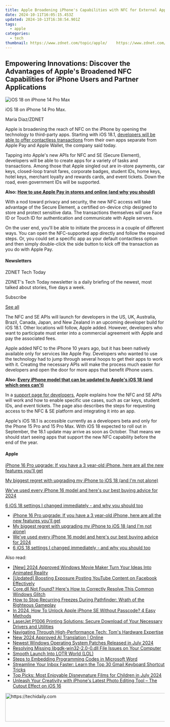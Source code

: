 ```yaml
---
title: Apple Broadening iPhone's Capabilities with NFC for External Applications - Discover the Benefits | ZDNet Insights
date: 2024-10-11T16:05:15.453Z
updated: 2024-10-13T16:38:54.901Z
tags:
  - apple
categories:
  - tech
thumbnail: https://www.zdnet.com/topic/apple/    https://www.zdnet.com/a/img/resize/b8f67ece8616dd4b66e145c7dc463f3e58f28673/2024/07/29/96691891-c2e9-417e-916a-a64a0664b693/ios18.jpg?width=170&height=96&fit=crop&auto=webp
---
```


## Empowering Innovations: Discover the Advantages of Apple's Broadened NFC Capabilities for iPhone Users and Partner Applications

![iOS 18 on iPhone 14 Pro Max](https://www.zdnet.com/a/img/resize/fc53db38f38d082b527ee96e937caa3e414c1ff0/2024/07/29/96691891-c2e9-417e-916a-a64a0664b693/ios18.jpg?auto=webp&width=1280)

iOS 18 on iPhone 14 Pro Max.

Maria Diaz/ZDNET

Apple is broadening the reach of NFC on the iPhone by opening the technology to third-party apps. Starting with iOS 18.1, [developers will be able to offer contactless transactions](https://www.apple.com/newsroom/2024/08/developers-can-soon-offer-in-app-nfc-transactions-using-the-secure-element/?1723649422) from their own apps separate from Apple Pay and Apple Wallet, the company said today.

Tapping into Apple's new APIs for NFC and SE (Secure Element), developers will be able to create apps for a variety of tasks and transactions. Among those that Apple singled out are in-store payments, car keys, closed-loop transit fares, corporate badges, student IDs, home keys, hotel keys, merchant loyalty and rewards cards, and event tickets. Down the road, even government IDs will be supported.

**Also: [How to use Apple Pay in stores and online (and why you should)](https://www.zdnet.com/article/how-to-use-apple-pay-in-stores-and-online-and-why-you-should/)**

With a nod toward privacy and security, the new NFC access will take advantage of the Secure Element, a certified on-device chip designed to store and protect sensitive data. The transactions themselves will use Face ID or Touch ID for authentication and communicate with Apple servers.

On the user end, you'll be able to initiate the process in a couple of different ways. You can open the NFC-supported app directly and follow the required steps. Or, you could set a specific app as your default contactless option and then simply double-click the side button to kick off the transaction as you do with Apple Pay.

#### Newsletters

ZDNET Tech Today

ZDNET's Tech Today newsletter is a daily briefing of the newest, most talked about stories, five days a week.

 Subscribe

[See all](https://www.zdnet.com/newsletters/)

The NFC and SE APIs will launch for developers in the US, UK, Australia, Brazil, Canada, Japan, and New Zealand in an upcoming developer build for iOS 18.1\. Other locations will follow, Apple added. However, developers who want to participate must enter into a commercial agreement with Apple and pay the associated fees.

Apple added NFC to the iPhone 10 years ago, but it has been natively available only for services like Apple Pay. Developers who wanted to use the technology had to jump through several hoops to get their apps to work with it. Creating the necessary APIs will make the process much easier for developers and open the door for more apps that benefit iPhone users.

**Also: [Every iPhone model that can be updated to Apple's iOS 18 (and which ones can't)](https://www.zdnet.com/article/every-iphone-model-that-can-be-updated-to-apples-new-ios-18-public-beta-and-which-ones-cant/)**

In a [support page for developers](https://developer.apple.com/support/nfc-se-platform/), Apple explains how the NFC and SE APIs will work and how to enable specific use cases, such as car keys, student IDs, and event tickets. The page also describes the steps for requesting access to the NFC & SE platform and integrating it into an app.

Apple's iOS 18.1 is accessible currently as a developers beta and only for the Phone 15 Pro and 15 Pro Max. With iOS 18 expected to roll out in September, the 18.1 update may arrive as soon as October. That means we should start seeing apps that support the new NFC capability before the end of the year.

#### Apple

[iPhone 16 Pro upgrade: If you have a 3 year-old iPhone, here are all the new features you'll get](https://www.zdnet.com/article/iphone-16-pro-and-pro-max-hands-on/ "iPhone 16 Pro upgrade: If you have a 3 year-old iPhone, here are all the new features you'll get")

[My biggest regret with upgrading my iPhone to iOS 18 (and I'm not alone)](https://www.zdnet.com/article/my-biggest-regret-with-upgrading-my-iphone-to-ios-18-and-im-not-alone/ "My biggest regret with upgrading my iPhone to iOS 18 (and I'm not alone)")

[We've used every iPhone 16 model and here's our best buying advice for 2024](https://www.zdnet.com/article/iphone-16-pro-max-buying-advice-2024/ "We've used every iPhone 16 model and here's our best buying advice for 2024")

[6 iOS 18 settings I changed immediately - and why you should too](https://www.zdnet.com/article/6-ios-18-settings-i-changed-immediately-and-why-you-should-too/ "6 iOS 18 settings I changed immediately - and why you should too")

* [iPhone 16 Pro upgrade: If you have a 3 year-old iPhone, here are all the new features you'll get](https://www.zdnet.com/article/iphone-16-pro-and-pro-max-hands-on/ "iPhone 16 Pro upgrade: If you have a 3 year-old iPhone, here are all the new features you'll get")
* [My biggest regret with upgrading my iPhone to iOS 18 (and I'm not alone)](https://www.zdnet.com/article/my-biggest-regret-with-upgrading-my-iphone-to-ios-18-and-im-not-alone/ "My biggest regret with upgrading my iPhone to iOS 18 (and I'm not alone)")
* [We've used every iPhone 16 model and here's our best buying advice for 2024](https://www.zdnet.com/article/iphone-16-pro-max-buying-advice-2024/ "We've used every iPhone 16 model and here's our best buying advice for 2024")
* [6 iOS 18 settings I changed immediately - and why you should too](https://www.zdnet.com/article/6-ios-18-settings-i-changed-immediately-and-why-you-should-too/ "6 iOS 18 settings I changed immediately - and why you should too")

<ins class="adsbygoogle"
     style="display:block"
     data-ad-format="autorelaxed"
     data-ad-client="ca-pub-7571918770474297"
     data-ad-slot="1223367746"></ins>

<ins class="adsbygoogle"
     style="display:block"
     data-ad-client="ca-pub-7571918770474297"
     data-ad-slot="8358498916"
     data-ad-format="auto"
     data-full-width-responsive="true"></ins>

<span class="atpl-alsoreadstyle">Also read:</span>
<div><ul>
<li><a href="https://article-posts.techidaily.com/new-2024-approved-windows-movie-maker-turn-your-ideas-into-animated-reality/"><u>[New] 2024 Approved Windows Movie Maker Turn Your Ideas Into Animated Reality</u></a></li>
<li><a href="https://youtube-lab.techidaily.com/ed-boosting-exposure-posting-youtube-content-on-facebook-effectively/"><u>[Updated] Boosting Exposure Posting YouTube Content on Facebook Effectively</u></a></li>
<li><a href="https://tech-recovery.techidaily.com/coredll-not-found-heres-how-to-correctly-resolve-this-common-windows-glitch/"><u>Core.dll Not Found? Here's How to Correctly Resolve This Common Windows Glitch</u></a></li>
<li><a href="https://win-answers.techidaily.com/how-to-stop-recurring-freezes-during-pathfinder-wrath-of-the-righteous-gameplay/"><u>How to Stop Recurring Freezes During Pathfinder: Wrath of the Righteous Gameplay</u></a></li>
<li><a href="https://ios-unlock.techidaily.com/in-2024-how-to-unlock-apple-iphone-se-without-passcode-4-easy-methods-by-drfone-ios/"><u>In 2024, How To Unlock Apple iPhone SE Without Passcode? 4 Easy Methods</u></a></li>
<li><a href="https://hardware-updates.techidaily.com/laserjet-p1006-printing-solutions-secure-download-of-your-necessary-drivers-and-utilities/"><u>LaserJet P1006 Printing Solutions: Secure Download of Your Necessary Drivers and Utilities</u></a></li>
<li><a href="https://hardware-help.techidaily.com/navigating-through-high-performance-tech-toms-hardware-expertise/"><u>Navigating Through High-Performance Tech: Tom's Hardware Expertise</u></a></li>
<li><a href="https://ai-voice-clone.techidaily.com/new-2024-approved-ai-translation-online/"><u>New 2024 Approved AI Translation | Online</u></a></li>
<li><a href="https://tech-recovery.techidaily.com/newest-windows-operating-system-patches-released-in-july-2024/"><u>Newest Windows Operating System Patches Released in July 2024</u></a></li>
<li><a href="https://tech-recovery.techidaily.com/resolving-missing-libgdk-win32-20-0dll-file-issues-on-your-computer/"><u>Resolving Missing libgdk-win32-2.0-0.dll File Issues on Your Computer</u></a></li>
<li><a href="https://win11-tips.techidaily.com/smooth-launch-into-lotr-world-lol/"><u>Smooth Launch Into LOTR World (LOL)</u></a></li>
<li><a href="https://tech-recovery.techidaily.com/steps-to-embedding-programming-codes-in-microsoft-word/"><u>Steps to Embedding Programming Codes in Microsoft Word</u></a></li>
<li><a href="https://tech-recovery.techidaily.com/streamline-your-inbox-faster-learn-the-top-30-gmail-keyboard-shortcut-tricks/"><u>Streamline Your Inbox Faster: Learn the Top 30 Gmail Keyboard Shortcut Tricks</u></a></li>
<li><a href="https://tech-recovery.techidaily.com/top-picks-most-enjoyable-disneynature-films-for-children-in-july-2024/"><u>Top Picks: Most Enjoyable Disneynature Films for Children in July 2024</u></a></li>
<li><a href="https://tech-recovery.techidaily.com/unleash-your-creativity-with-iphones-latest-photo-editing-tool-the-cutout-effect-on-ios-16/"><u>Unleash Your Creativity with iPhone's Latest Photo Editing Tool – The Cutout Effect on iOS 16</u></a></li>
</ul></div>

<!-- affiliate ads begin -->
<a href="https://unicoeye.pxf.io/c/5597632/2134495/18498" target="_top" id="2134495">
  <img src="//a.impactradius-go.com/display-ad/18498-2134495" border="0" alt="https://techidaily.com" width="728" height="90"/>
</a>
<img height="0" width="0" src="https://unicoeye.pxf.io/i/5597632/2134495/18498" style="position:absolute;visibility:hidden;" border="0" />
<!-- affiliate ads end -->

